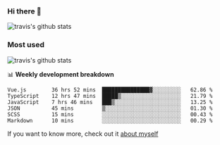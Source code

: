 ### Hi there 👋

<!--
**HondryTravis/HondryTravis** is a ✨ _special_ ✨ repository because its `README.md` (this file) appears on your GitHub profile.

Here are some ideas to get you started:

- 🔭 I’m currently working on ...
- 🌱 I’m currently learning ...
- 👯 I’m looking to collaborate on ...
- 🤔 I’m looking for help with ...
- 💬 Ask me about ...
- 📫 How to reach me: ...
- 😄 Pronouns: ...
- ⚡ Fun fact: ...
-->

![travis's github stats](https://github-readme-stats.vercel.app/api?username=HondryTravis&hide=stars)
### Most used
![travis's github stats](https://github-readme-stats.anuraghazra1.vercel.app/api/top-langs/?username=HondryTravis&layout=compact&hide_title=true)

📊 **Weekly development breakdown**

<!--START_SECTION:waka-->

```text
Vue.js        36 hrs 52 mins  ███████████████▓░░░░░░░░░   62.86 %
TypeScript    12 hrs 47 mins  █████▒░░░░░░░░░░░░░░░░░░░   21.79 %
JavaScript    7 hrs 46 mins   ███▒░░░░░░░░░░░░░░░░░░░░░   13.25 %
JSON          45 mins         ▒░░░░░░░░░░░░░░░░░░░░░░░░   01.30 %
SCSS          15 mins         ░░░░░░░░░░░░░░░░░░░░░░░░░   00.43 %
Markdown      10 mins         ░░░░░░░░░░░░░░░░░░░░░░░░░   00.29 %
```

<!--END_SECTION:waka-->

If you want to know more, check out it [about myself](https://hondrytravis.github.io/)
